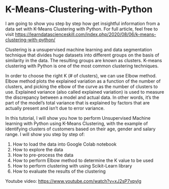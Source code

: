 # K-Means-Clustering-with-Python
I am going to show you step by step how get insightful information from a data set with K-Means Clustering with Python. For full article, feel free to visit https://learndatascienceskill.com/index.php/2020/08/06/k-means-clustering-with-python/

Clustering is a unsupervised machine learning and data segmentation technique that divides huge datasets into different groups on the basis of similarity in the data. The resulting groups are known as clusters. K-means clustering with Python is one of the most common clustering techniques.

In order to choose the right K (# of clusters), we can use Elbow method. Elbow method plots the explained variation as a function of the number of clusters, and picking the elbow of the curve as the number of clusters to use. Explained variance (also called explained variation) is used to measure the discrepancy between a model and actual data. In other words, it’s the part of the model’s total variance that is explained by factors that are actually present and isn’t due to error variance.

In this tutorial, I will show you how to perform Unsupervised Machine learning with Python using K-Means Clustering, with the example of identifying clusters of customers based on their age, gender and salary range. I will show you step by step of:

1. How to load the data into Google Colab notebook
2. How to explore the data
3. How to pre-process the data
4. How to perform Elbow method to determine the K value to be used
5. How to perform clustering with using Scikit-Learn library
6. How to evaluate the results of the clustering

Youtube video:
https://www.youtube.com/watch?v=xJ2sP7vpylg
